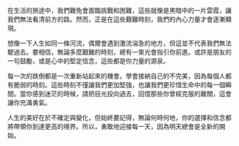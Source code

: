 在生活的旅途中，我們難免會面臨挑戰和困難，這些就像是黑暗中的一片雲霞，讓我們無法看清前方的路。然而，正是在這些艱難時刻，我們的內心力量才會逐漸顯現。

想像一下人生如同一條河流，偶爾會遇到激流湍急的地方，但這並不代表我們無法駛過去。要相信，無論多麼艱難的時刻，總有一束光會指引你前進。或許是朋友的一句鼓勵，或是心中的堅定信念，這些都是你力量的源泉。

每一次的跌倒都是一次重新站起來的機會。學會接納自己的不完美，因為每個人都有脆弱的時刻。這些時刻不僅讓我們更加堅強，也讓我們更珍惜生命中的每一個瞬間。當你感到迷茫的時候，請把目光投向過去，回憶那些你曾經克服的難關，這會讓你充滿勇氣。

人生的美好在於不確定與變化，但始終要記得，無論何時何地，你的選擇和信念都將帶領你到達更高的境界。所以，勇敢地迎接每一天，因為明天總會是全新的開始。